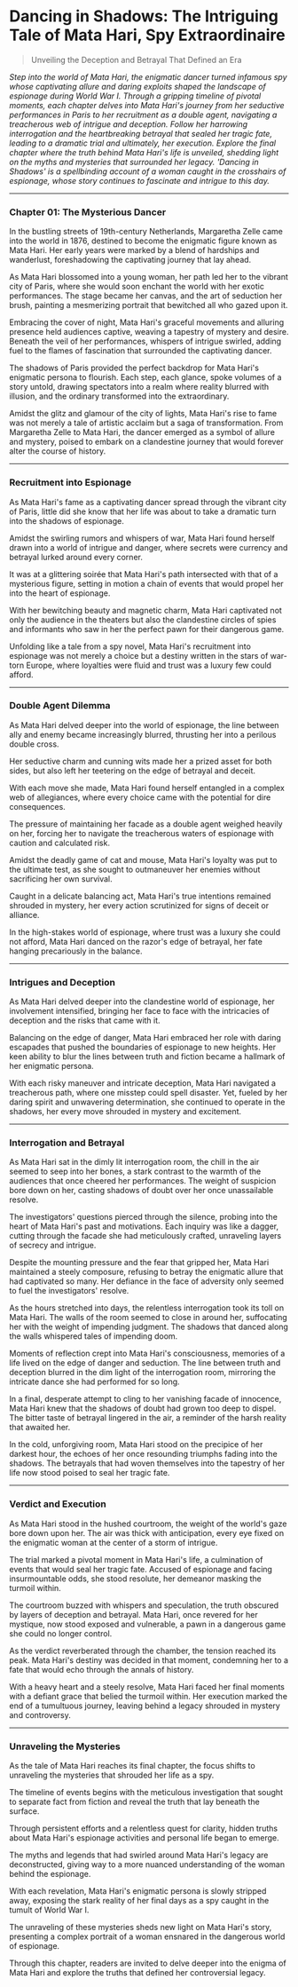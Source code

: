 # Dancing in Shadows: The Intriguing Tale of Mata Hari, Spy Extraordinaire
> Unveiling the Deception and Betrayal That Defined an Era


*Step into the world of Mata Hari, the enigmatic dancer turned infamous spy whose captivating allure and daring exploits shaped the landscape of espionage during World War I. Through a gripping timeline of pivotal moments, each chapter delves into Mata Hari's journey from her seductive performances in Paris to her recruitment as a double agent, navigating a treacherous web of intrigue and deception. Follow her harrowing interrogation and the heartbreaking betrayal that sealed her tragic fate, leading to a dramatic trial and ultimately, her execution. Explore the final chapter where the truth behind Mata Hari's life is unveiled, shedding light on the myths and mysteries that surrounded her legacy. 'Dancing in Shadows' is a spellbinding account of a woman caught in the crosshairs of espionage, whose story continues to fascinate and intrigue to this day.*

---

### Chapter 01: The Mysterious Dancer


In the bustling streets of 19th-century Netherlands, Margaretha Zelle came into the world in 1876, destined to become the enigmatic figure known as Mata Hari. Her early years were marked by a blend of hardships and wanderlust, foreshadowing the captivating journey that lay ahead.


As Mata Hari blossomed into a young woman, her path led her to the vibrant city of Paris, where she would soon enchant the world with her exotic performances. The stage became her canvas, and the art of seduction her brush, painting a mesmerizing portrait that bewitched all who gazed upon it.


Embracing the cover of night, Mata Hari's graceful movements and alluring presence held audiences captive, weaving a tapestry of mystery and desire. Beneath the veil of her performances, whispers of intrigue swirled, adding fuel to the flames of fascination that surrounded the captivating dancer.


The shadows of Paris provided the perfect backdrop for Mata Hari's enigmatic persona to flourish. Each step, each glance, spoke volumes of a story untold, drawing spectators into a realm where reality blurred with illusion, and the ordinary transformed into the extraordinary.


Amidst the glitz and glamour of the city of lights, Mata Hari's rise to fame was not merely a tale of artistic acclaim but a saga of transformation. From Margaretha Zelle to Mata Hari, the dancer emerged as a symbol of allure and mystery, poised to embark on a clandestine journey that would forever alter the course of history.

---

### Recruitment into Espionage


As Mata Hari's fame as a captivating dancer spread through the vibrant city of Paris, little did she know that her life was about to take a dramatic turn into the shadows of espionage.


Amidst the swirling rumors and whispers of war, Mata Hari found herself drawn into a world of intrigue and danger, where secrets were currency and betrayal lurked around every corner.


It was at a glittering soirée that Mata Hari's path intersected with that of a mysterious figure, setting in motion a chain of events that would propel her into the heart of espionage.


With her bewitching beauty and magnetic charm, Mata Hari captivated not only the audience in the theaters but also the clandestine circles of spies and informants who saw in her the perfect pawn for their dangerous game.


Unfolding like a tale from a spy novel, Mata Hari's recruitment into espionage was not merely a choice but a destiny written in the stars of war-torn Europe, where loyalties were fluid and trust was a luxury few could afford.

---

### Double Agent Dilemma


As Mata Hari delved deeper into the world of espionage, the line between ally and enemy became increasingly blurred, thrusting her into a perilous double cross.


Her seductive charm and cunning wits made her a prized asset for both sides, but also left her teetering on the edge of betrayal and deceit.


With each move she made, Mata Hari found herself entangled in a complex web of allegiances, where every choice came with the potential for dire consequences.


The pressure of maintaining her facade as a double agent weighed heavily on her, forcing her to navigate the treacherous waters of espionage with caution and calculated risk.


Amidst the deadly game of cat and mouse, Mata Hari's loyalty was put to the ultimate test, as she sought to outmaneuver her enemies without sacrificing her own survival.


Caught in a delicate balancing act, Mata Hari's true intentions remained shrouded in mystery, her every action scrutinized for signs of deceit or alliance.


In the high-stakes world of espionage, where trust was a luxury she could not afford, Mata Hari danced on the razor's edge of betrayal, her fate hanging precariously in the balance.

---

### Intrigues and Deception


As Mata Hari delved deeper into the clandestine world of espionage, her involvement intensified, bringing her face to face with the intricacies of deception and the risks that came with it.


Balancing on the edge of danger, Mata Hari embraced her role with daring escapades that pushed the boundaries of espionage to new heights. Her keen ability to blur the lines between truth and fiction became a hallmark of her enigmatic persona.


With each risky maneuver and intricate deception, Mata Hari navigated a treacherous path, where one misstep could spell disaster. Yet, fueled by her daring spirit and unwavering determination, she continued to operate in the shadows, her every move shrouded in mystery and excitement.

---

### Interrogation and Betrayal


As Mata Hari sat in the dimly lit interrogation room, the chill in the air seemed to seep into her bones, a stark contrast to the warmth of the audiences that once cheered her performances. The weight of suspicion bore down on her, casting shadows of doubt over her once unassailable resolve.


The investigators' questions pierced through the silence, probing into the heart of Mata Hari's past and motivations. Each inquiry was like a dagger, cutting through the facade she had meticulously crafted, unraveling layers of secrecy and intrigue.


Despite the mounting pressure and the fear that gripped her, Mata Hari maintained a steely composure, refusing to betray the enigmatic allure that had captivated so many. Her defiance in the face of adversity only seemed to fuel the investigators' resolve.


As the hours stretched into days, the relentless interrogation took its toll on Mata Hari. The walls of the room seemed to close in around her, suffocating her with the weight of impending judgment. The shadows that danced along the walls whispered tales of impending doom.


Moments of reflection crept into Mata Hari's consciousness, memories of a life lived on the edge of danger and seduction. The line between truth and deception blurred in the dim light of the interrogation room, mirroring the intricate dance she had performed for so long.


In a final, desperate attempt to cling to her vanishing facade of innocence, Mata Hari knew that the shadows of doubt had grown too deep to dispel. The bitter taste of betrayal lingered in the air, a reminder of the harsh reality that awaited her.


In the cold, unforgiving room, Mata Hari stood on the precipice of her darkest hour, the echoes of her once resounding triumphs fading into the shadows. The betrayals that had woven themselves into the tapestry of her life now stood poised to seal her tragic fate.

---

### Verdict and Execution


As Mata Hari stood in the hushed courtroom, the weight of the world's gaze bore down upon her. The air was thick with anticipation, every eye fixed on the enigmatic woman at the center of a storm of intrigue.


The trial marked a pivotal moment in Mata Hari's life, a culmination of events that would seal her tragic fate. Accused of espionage and facing insurmountable odds, she stood resolute, her demeanor masking the turmoil within.


The courtroom buzzed with whispers and speculation, the truth obscured by layers of deception and betrayal. Mata Hari, once revered for her mystique, now stood exposed and vulnerable, a pawn in a dangerous game she could no longer control.


As the verdict reverberated through the chamber, the tension reached its peak. Mata Hari's destiny was decided in that moment, condemning her to a fate that would echo through the annals of history.


With a heavy heart and a steely resolve, Mata Hari faced her final moments with a defiant grace that belied the turmoil within. Her execution marked the end of a tumultuous journey, leaving behind a legacy shrouded in mystery and controversy.

---

### Unraveling the Mysteries


As the tale of Mata Hari reaches its final chapter, the focus shifts to unraveling the mysteries that shrouded her life as a spy.


The timeline of events begins with the meticulous investigation that sought to separate fact from fiction and reveal the truth that lay beneath the surface.


Through persistent efforts and a relentless quest for clarity, hidden truths about Mata Hari's espionage activities and personal life began to emerge.


The myths and legends that had swirled around Mata Hari's legacy are deconstructed, giving way to a more nuanced understanding of the woman behind the espionage.


With each revelation, Mata Hari's enigmatic persona is slowly stripped away, exposing the stark reality of her final days as a spy caught in the tumult of World War I.


The unraveling of these mysteries sheds new light on Mata Hari's story, presenting a complex portrait of a woman ensnared in the dangerous world of espionage.


Through this chapter, readers are invited to delve deeper into the enigma of Mata Hari and explore the truths that defined her controversial legacy.